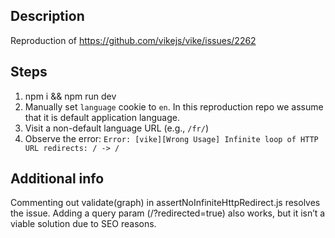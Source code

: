 
## Description

Reproduction of https://github.com/vikejs/vike/issues/2262

## Steps

1. npm i && npm run dev
2. Manually set `language` cookie to `en`. In this reproduction repo we assume that it is default application language.
3. Visit a non-default language URL (e.g., `/fr/`)
4. Observe the error: `Error: [vike][Wrong Usage] Infinite loop of HTTP URL redirects: / -> /`

## Additional info
Commenting out validate(graph) in assertNoInfiniteHttpRedirect.js resolves the issue. Adding a query param (/?redirected=true) also works, but it isn’t a viable solution due to SEO reasons.
